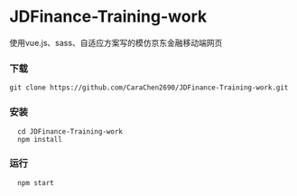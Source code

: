 # JDFinance-Training-work
使用vue.js、sass、自适应方案写的模仿京东金融移动端网页

### 下载
```shell
git clone https://github.com/CaraChen2690/JDFinance-Training-work.git
```

### 安装
```shell
  cd JDFinance-Training-work
  npm install
```
### 运行
```shell
  npm start
```
